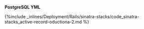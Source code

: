 <!-- usedin: [ _rails/deployment/sinatra-stacks.md] -->


**PostgreSQL YML**

{%include _inlines/Deployment/Rails/sinatra-stacks/code_sinatra-stacks_active-record-oductiona-2.md %}
